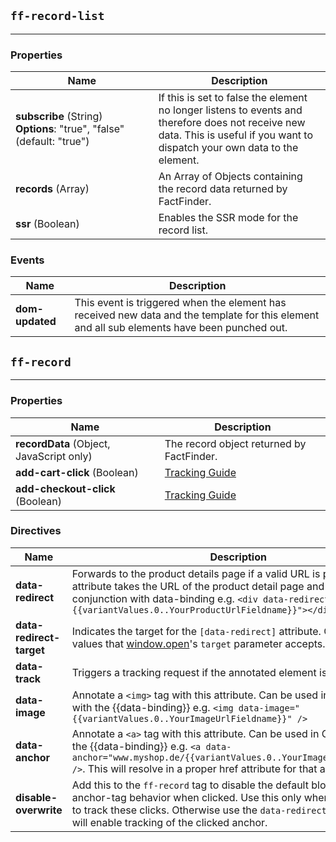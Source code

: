 ## `ff-record-list`
___
### Properties
| Name | Description |
| ---- | ----------- |
| **subscribe**&nbsp;(String) **Options**:&nbsp;"true",&nbsp;"false" (default: "true") | If this is set to false the element no longer listens to events and therefore does not receive new data. This is useful if you want to dispatch your own data to the element. |
| **records**&nbsp;(Array) | An Array of Objects containing the record data returned by FactFinder. |
| **ssr** (Boolean) | Enables the SSR mode for the record list. |

### Events
| Name | Description |
| ---- | ----------- |
| **dom-updated** | This event is triggered when the element has received new data and the template for this element and all sub elements have been punched out. |

## `ff-record`
___
### Properties
| Name | Description |
| ---- | ----------- |
| **recordData** (Object, JavaScript only) | The record object returned by FactFinder. |
| **add-cart-click** (Boolean) |  [Tracking Guide](/guides/tracking-guide) |
| **add-checkout-click** (Boolean) |  [Tracking Guide](/guides/tracking-guide) |

### Directives
| Name | Description |
| ---- | ----------- |
| **data-redirect** | Forwards to the product details page if a valid URL is provided. This attribute takes the URL of the product detail page and can be used in conjunction with data-binding e.g. `<div data-redirect="{{variantValues.0..YourProductUrlFieldname}}"></div>` |
| **data-redirect-target** | Indicates the target for the `[data-redirect]` attribute. Can take all values that [window.open](https://developer.mozilla.org/en-US/docs/Web/API/Window/open#target)'s `target` parameter accepts.|
| **data-track** | Triggers a tracking request if the annotated element is clicked. |
| **data-image** | Annotate a `<img>` tag with this attribute. Can be used in Conjunction with the {{data-binding}} e.g. `<img data-image="{{variantValues.0..YourImageUrlFieldname}}" />`|
| **data-anchor** | Annotate a `<a>` tag with this attribute. Can be used in Conjunction with the {{data-binding}} e.g. `<a data-anchor="www.myshop.de/{{variantValues.0..YourImageUrlFieldname}}" />`. This will resolve in a proper href attribute for that anchor. |
| **disable-overwrite** | Add this to the `ff-record` tag to disable the default blocking of the anchor-tag behavior when clicked. Use this only when you don't want to track these clicks. Otherwise use the `data-redirect` directive. This will enable tracking of the clicked anchor. |

